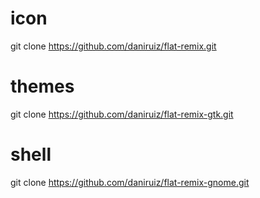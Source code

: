 # icon
git clone https://github.com/daniruiz/flat-remix.git

# themes
git clone https://github.com/daniruiz/flat-remix-gtk.git

# shell
git clone https://github.com/daniruiz/flat-remix-gnome.git

